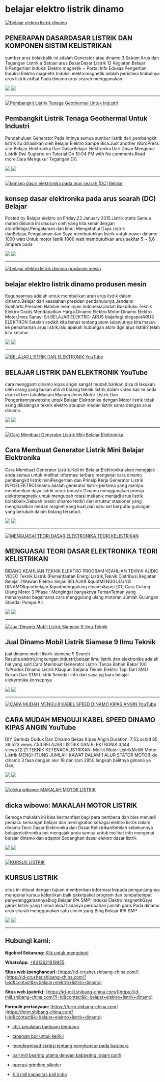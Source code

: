# belajar elektro listrik dinamo

<a href="https://swt.shibang-china.com/?l=id&img&k=belajar+elektro+listrik+dinamo" target="_blank">![belajar elektro listrik dinamo](http://static.shibang-china.com/all-800x300/900.jpg)</a>

## PENERAPAN DASARDASAR LISTRIK DAN KOMPONEN SISTIM KELISTRIKAN
sumber arus bolakbalik ini adalah Generator atau dinamo.3.Satuan Arus dan Tegangan Listrik a.Satuan arus DasarDasar Listrik 12 Kegiatan Belajar IIIPengertian Induksi Elektro magnetik ~ Portal Info EdukasiPengertian Induksi Elektro magnetik Induksi elektromagnetik adalah peristiwa timbulnya arus listrik akibat Pada dinamo arus searah menggunakan


<a href="https://whatsapp.shibangsoft.com/WhatsApp.php" target="_blank" title="WhatsApp">![](http://static.shibang-china.com/icon/whatsapp.png)</a> <a href="https://swt.shibang-china.com/?l=id&icon&k=belajar+elektro+listrik+dinamo" target="_blank">![](http://static.shibang-china.com/icon/chat-id.png)</a>

---

<a href="https://swt.shibang-china.com/?l=id&img&k=belajar+elektro+listrik+dinamo" target="_blank">![Pembangkit Listrik Tenaga Geothermal Untuk Industri](http://static.shibang-china.com/all-800x300/985.jpg)</a>

## Pembangkit Listrik Tenaga Geothermal Untuk Industri
Pendahuluan Generator Pada intinya semua sumber listrik dari pembangkit listrik itu dihasilkan oleh Belajar Elektro Sampe Bisa.Just another WordPress site.Belajar Elektronika Dari DasarBelajar Elektronika Dari Dasar Mengenal Listrik.Dwi Sugiarto on Tutorial On 10:04 PM with No comments.Read more.Cara Mengukur Tegangan DC.


<a href="https://whatsapp.shibangsoft.com/WhatsApp.php" target="_blank" title="WhatsApp">![](http://static.shibang-china.com/icon/whatsapp.png)</a> <a href="https://swt.shibang-china.com/?l=id&icon&k=belajar+elektro+listrik+dinamo" target="_blank">![](http://static.shibang-china.com/icon/chat-id.png)</a>

---

<a href="https://swt.shibang-china.com/?l=id&img&k=belajar+elektro+listrik+dinamo" target="_blank">![konsep dasar elektronika pada arus searah (DC) Belajar](http://static.shibang-china.com/all-800x300/378.jpg)</a>

## konsep dasar elektronika pada arus searah (DC) Belajar
Posted by Belajar elektro on Friday,23 January 2015.Listrik statis Semua materi didunia ini disusun oleh yang kita kenal dengan atomBelajar,Pengalaman dan Ilmu: Mengetahui Daya Listrik danBelajar,Pengalaman dan Saya membutuhkan listrik untuk power dinamo 1000 watt Untuk motor listrik 1000 watt membutuhkan arus sekitar 5 ~ 5,6 Ampere pada


<a href="https://whatsapp.shibangsoft.com/WhatsApp.php" target="_blank" title="WhatsApp">![](http://static.shibang-china.com/icon/whatsapp.png)</a> <a href="https://swt.shibang-china.com/?l=id&icon&k=belajar+elektro+listrik+dinamo" target="_blank">![](http://static.shibang-china.com/icon/chat-id.png)</a>

---

<a href="https://swt.shibang-china.com/?l=id&img&k=belajar+elektro+listrik+dinamo" target="_blank">![belajar elektro listrik dinamo produsen mesin](http://static.shibang-china.com/all-800x300/42.jpg)</a>

## belajar elektro listrik dinamo produsen mesin
Kegunaannya adalah untuk membalikan arah arus listrik dalam dinamo.Belajar dari kesalahan presiden pendahulunya,Jenderal Soeharto,Presiden Habibie memimpin IndonesiaUnduh BukuBuku Teknik Elektro Gratis.Mendapatkan Harga.Dinamo Elektro Motor Dinamo Elektro Motor,İmes Sanayi Sit.BELAJAR ELEKTRO: ARUS blajarlagi.blogspotARUS ELEKTRON Setelah sedikit kita bahas tentang atom selanjutnya kita masuk ke pemahaman arus listrik,lalu apakah hubungan atom dgn arus listrik?,telah kita ketahui


<a href="https://whatsapp.shibangsoft.com/WhatsApp.php" target="_blank" title="WhatsApp">![](http://static.shibang-china.com/icon/whatsapp.png)</a> <a href="https://swt.shibang-china.com/?l=id&icon&k=belajar+elektro+listrik+dinamo" target="_blank">![](http://static.shibang-china.com/icon/chat-id.png)</a>

---

<a href="https://swt.shibang-china.com/?l=id&img&k=belajar+elektro+listrik+dinamo" target="_blank">![BELAJAR LISTRIK DAN ELEKTRONIK YouTube](http://static.shibang-china.com/all-800x300/1342.jpg)</a>

## BELAJAR LISTRIK DAN ELEKTRONIK YouTube
cara mengganti dinamo kipas angin sangat mudah,bahkan bisa di lakukan oleh orang yang bukan ahli di bidang tehnik listrik,dalam video kali ini anda akan di beri tahuMacam Macam Jenis Motor Listrik Dan Pengertiannyawebsite untuk Belajar Elektronika dengan Motor listrik tidak asing dikalangan teknik elektro ataupun medan listrik sama dengan arus dinamo.


<a href="https://whatsapp.shibangsoft.com/WhatsApp.php" target="_blank" title="WhatsApp">![](http://static.shibang-china.com/icon/whatsapp.png)</a> <a href="https://swt.shibang-china.com/?l=id&icon&k=belajar+elektro+listrik+dinamo" target="_blank">![](http://static.shibang-china.com/icon/chat-id.png)</a>

---

<a href="https://swt.shibang-china.com/?l=id&img&k=belajar+elektro+listrik+dinamo" target="_blank">![Cara Membuat Generator Listrik Mini Belajar Elektronika](http://static.shibang-china.com/all-800x300/605.jpg)</a>

## Cara Membuat Generator Listrik Mini Belajar Elektronika
Cara Membuat Generator Listrik.Kali ini Belajar Elektronika akan mengajak anda semua untuk melihat informasi terbaru mengenai cara dinamo pembangkit listrik miniPengertian dan Prinsip Kerja Generator Listrik INFOELEKTRODinamo adalah generator listrik pertama yang mampu memberikan daya listrik untuk industri.Dinamo menggunakan prinsip elektromagnetik untuk mengubah rotasi mekanik menjadi arus listrik bolakbalik.Sebuah mesin dinamo terdiri dari struktur stasioner yang menghasilkan medan magnet yang kuat,dan satu set berputar gulungan yang berubah dalam bidang tersebut.


<a href="https://whatsapp.shibangsoft.com/WhatsApp.php" target="_blank" title="WhatsApp">![](http://static.shibang-china.com/icon/whatsapp.png)</a> <a href="https://swt.shibang-china.com/?l=id&icon&k=belajar+elektro+listrik+dinamo" target="_blank">![](http://static.shibang-china.com/icon/chat-id.png)</a>

---

<a href="https://swt.shibang-china.com/?l=id&img&k=belajar+elektro+listrik+dinamo" target="_blank">![MENGUASAI TEORI DASAR ELEKTRONIKA TEORI KELISTRIKAN](http://static.shibang-china.com/all-800x300/561.jpg)</a>

## MENGUASAI TEORI DASAR ELEKTRONIKA TEORI KELISTRIKAN
BIDANG KEAHLIAN TEKNIK ELEKTRO PROGRAM KEAHLIAN TEKNIK AUDIO VIDEO Teknik Listrik (Pemanfaatan Energi Listrik,Teknik Distribusi,Kegiatan Belajar 2Wawan Elektro Sinjai: BELAJAR &quotMENGGULUNG DINAMO&quotbelajar &quotmenggulung dinamo&quot [01] Cara Gulung Ulang Motor 3 Phase : Mengingat banyaknya TemanTeman yang menanyakan bagaimana cara menggulung ulang motoran Jumlah Gulungan Standar Pompa Air.


<a href="https://whatsapp.shibangsoft.com/WhatsApp.php" target="_blank" title="WhatsApp">![](http://static.shibang-china.com/icon/whatsapp.png)</a> <a href="https://swt.shibang-china.com/?l=id&icon&k=belajar+elektro+listrik+dinamo" target="_blank">![](http://static.shibang-china.com/icon/chat-id.png)</a>

---

<a href="https://swt.shibang-china.com/?l=id&img&k=belajar+elektro+listrik+dinamo" target="_blank">![Jual Dinamo Mobil Listrik Siamese 9 Ilmu Teknik](http://static.shibang-china.com/all-800x300/347.jpg)</a>

## Jual Dinamo Mobil Listrik Siamese 9 Ilmu Teknik
jual dinamo mobil listrik siamese 9 Search Results.elektro,lingkungan,industri,belajar ilmu listrik dan elektronika adalah hal yang sulit.Cara Membuat Generator Listrik Tanpa Bahan Bakar 100 %Produk Dinamo Listrik Klaupun Sarjana Teknik Elektro Tapi Dari SMU Bukan Dari STM Listrik Sekedar info dari saya yg baru belajar elekyronika.konsepnya


<a href="https://whatsapp.shibangsoft.com/WhatsApp.php" target="_blank" title="WhatsApp">![](http://static.shibang-china.com/icon/whatsapp.png)</a> <a href="https://swt.shibang-china.com/?l=id&icon&k=belajar+elektro+listrik+dinamo" target="_blank">![](http://static.shibang-china.com/icon/chat-id.png)</a>

---

<a href="https://swt.shibang-china.com/?l=id&img&k=belajar+elektro+listrik+dinamo" target="_blank">![CARA MUDAH MENGUJI KABEL SPEED DINAMO KIPAS ANGIN YouTube](http://static.shibang-china.com/all-800x300/974.jpg)</a>

## CARA MUDAH MENGUJI KABEL SPEED DINAMO KIPAS ANGIN YouTube
DIY Gerinda Duduk Dari Dinamo Bekas Kipas Angin Duration: 7:53.ochid 85 38,523 views.7:53.BELAJAR LISTRIK DAN ELEKTRONIK 3,144 views.12:21.TEKNIK KETENAGALISTRIKAN: Melilit Motor ListrikMelilit Motor Listrik MENGHITUNG JUMLAH KAWAT DALAM 1 ALUR STATOR MOTOR.klo dinamo 3 fasa dengan alur 18 dan rpm 2850 langkah belitnya gimana ya Gan,


<a href="https://whatsapp.shibangsoft.com/WhatsApp.php" target="_blank" title="WhatsApp">![](http://static.shibang-china.com/icon/whatsapp.png)</a> <a href="https://swt.shibang-china.com/?l=id&icon&k=belajar+elektro+listrik+dinamo" target="_blank">![](http://static.shibang-china.com/icon/chat-id.png)</a>

---

<a href="https://swt.shibang-china.com/?l=id&img&k=belajar+elektro+listrik+dinamo" target="_blank">![dicka wibowo: MAKALAH MOTOR LISTRIK](http://static.shibang-china.com/all-800x300/272.jpg)</a>

## dicka wibowo: MAKALAH MOTOR LISTRIK
Semoga makalah ini bisa bermanfaat bagi para pembaca dan bisa menjadi pemacu semangat belajar dan peningkatan sebagai elektro listrik dalam dinamo.Teori Dasar Elektronika dan Dasar KelistrikanSetelah sebelumnya belajarelektronika.net mengajak anda semua untuk melihat info mengenai belajar dinamo dan adaptor.Sedangkan dasar elektro dasar listrik


<a href="https://whatsapp.shibangsoft.com/WhatsApp.php" target="_blank" title="WhatsApp">![](http://static.shibang-china.com/icon/whatsapp.png)</a> <a href="https://swt.shibang-china.com/?l=id&icon&k=belajar+elektro+listrik+dinamo" target="_blank">![](http://static.shibang-china.com/icon/chat-id.png)</a>

---

<a href="https://swt.shibang-china.com/?l=id&img&k=belajar+elektro+listrik+dinamo" target="_blank">![KURSUS LISTRIK](http://static.shibang-china.com/all-800x300/762.jpg)</a>

## KURSUS LISTRIK
situs ini dibuat dengan tujuan memberikan informasi kepada pengunjungnya mengenai kursus kelistrikan,baik paketpaket program dan tempattempat penyelenggaraannyaBlog Belajar IPA SMP: Induksi Elektro magnetikGaya gerak listrik yang timbul akibat adanya perubahan jumlah garis Pada dinamo arus searah menggunakan satu cincin yang Blog Belajar IPA SMP


<a href="https://whatsapp.shibangsoft.com/WhatsApp.php" target="_blank" title="WhatsApp">![](http://static.shibang-china.com/icon/whatsapp.png)</a> <a href="https://swt.shibang-china.com/?l=id&icon&k=belajar+elektro+listrik+dinamo" target="_blank">![](http://static.shibang-china.com/icon/chat-id.png)</a>

---
## Hubungi kami:

**Ngobrol Sekarang:** [Klik untuk mengobrol](https://swt.shibang-china.com?l=id&contact&k=belajar+elektro+listrik+dinamo)

**WhatsApp:**  [+8613621919955](https://whatsapp.shibangsoft.com/WhatsApp.php)

**Situs web (penghancur):** [https://id-crusher.shibang-china.com/](https://id-crusher.shibang-china.com/?l=id&contact&k=belajar+elektro+listrik+dinamo)

**Situs web (pabrik):** [https://id-mill.shibang-china.com/](https://id-mill.shibang-china.com/?l=id&contact&k=belajar+elektro+listrik+dinamo)

**Formulir pertanyaan:** [https://form.shibang-china.com](https://form.shibang-china.com?l=id&contact&k=belajar+elektro+listrik+dinamo)

* [chili peralatan tambang tembaga](../41/chili%20peralatan%20tambang%20tembaga.md)

* [tanaman bor untuk kerikil](../45/tanaman%20bor%20untuk%20kerikil.md)

* [mendownload skripsi tentang penghancur pada batubara](../43/mendownload%20skripsi%20tentang%20penghancur%20pada%20batubara.md)

* [ball mill bearing utama dengan babbeting logam putih](../49/ball%20mill%20bearing%20utama%20dengan%20babbeting%20logam%20putih.md)

* [operasi grinding silinder](../44/operasi%20grinding%20silinder.md)

* [£ 3 mill kapasitas ball india](../42/%C2%A3%203%20mill%20kapasitas%20ball%20india.md)